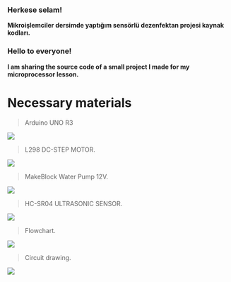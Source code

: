 ### Herkese selam!
**Mikroişlemciler dersimde yaptığım sensörlü dezenfektan projesi kaynak kodları.**


### Hello to everyone!
**I am sharing the source code of a small project I made for my microprocessor lesson.**


# Necessary materials
>Arduino UNO R3

![](https://i.hizliresim.com/mam2bd7.png)
> L298 DC-STEP MOTOR.

![](https://i.hizliresim.com/1mo8jco.png)
> MakeBlock Water Pump 12V.

![](https://i.hizliresim.com/poqokou.png)
> HC-SR04 ULTRASONIC SENSOR.

![](https://i.hizliresim.com/40tmof4.png)

> Flowchart.

![](https://i.hizliresim.com/ipu5pnz.png)

> Circuit drawing.

![](https://i.hizliresim.com/5sux5vu.png)


